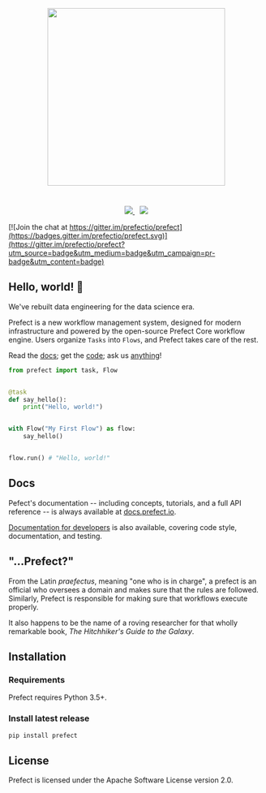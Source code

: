 <p align="center" style="margin-bottom:40px;">
<img src="https://uploads-ssl.webflow.com/5ba446b0e783e26d5a2f2382/5c942c9ca934ec5c88588297_primary-color-vertical.svg"  height=350 style="max-height: 350px;">
</p>

<p align="center">
<a href=https://circleci.com/gh/PrefectHQ/prefect/tree/master>
    <img src="https://circleci.com/gh/PrefectHQ/prefect/tree/master.svg?style=shield&circle-token=28689a55edc3c373486aaa5f11a1af3e5fc53344">
</a>

<a href=https://github.com/ambv/black style="margin-left: 10px">
    <img src="https://img.shields.io/badge/code%20style-black-000000.svg">
</a>

[![Join the chat at https://gitter.im/prefectio/prefect](https://badges.gitter.im/prefectio/prefect.svg)](https://gitter.im/prefectio/prefect?utm_source=badge&utm_medium=badge&utm_campaign=pr-badge&utm_content=badge)
</p>

## Hello, world! 👋

We've rebuilt data engineering for the data science era.

Prefect is a new workflow management system, designed for modern infrastructure and powered by the open-source Prefect Core workflow engine. Users organize `Tasks` into `Flows`, and Prefect takes care of the rest.

Read the [docs](https://docs.prefect.io); get the [code](#installation); ask us [anything](mailto:help@prefect.io)!

```python
from prefect import task, Flow


@task
def say_hello():
    print("Hello, world!")


with Flow("My First Flow") as flow:
    say_hello()


flow.run() # "Hello, world!"
```

## Docs

Pefect's documentation -- including concepts, tutorials, and a full API reference -- is always available at [docs.prefect.io](https://docs.prefect.io).

[Documentation for developers](https://docs.prefect.io/guide/development/overview.html) is also available, covering code style, documentation, and testing.

## "...Prefect?"

From the Latin _praefectus_, meaning "one who is in charge", a prefect is an official who oversees a domain and makes sure that the rules are followed. Similarly, Prefect is responsible for making sure that workflows execute properly.

It also happens to be the name of a roving researcher for that wholly remarkable book, _The Hitchhiker's Guide to the Galaxy_.

## Installation

### Requirements

Prefect requires Python 3.5+.

### Install latest release

```bash
pip install prefect
```

## License

Prefect is licensed under the Apache Software License version 2.0.
